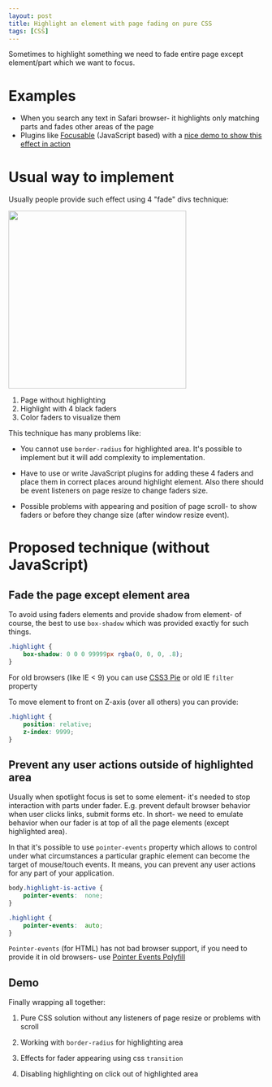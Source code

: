```yaml
---
layout: post
title: Highlight an element with page fading on pure CSS
tags: [CSS]
---
```


Sometimes to highlight something we need to fade entire page except element/part which we want to focus.

<h1>Examples</h1>

<ul>
    <li>
        When you search any text in Safari browser- it highlights only matching parts and fades other areas of the page
    </li>
    <li>
        Plugins like <a href="https://github.com/zzarcon/focusable">Focusable</a> (JavaScript based) with a <a href="http://zzarcon.github.io/focusable/">nice demo to show this effect in action</a>
    </li>
</ul>

<div class="more"></div>

<h1>Usual way to implement</h1>

Usually people provide such effect using 4 "fade" divs technique:

<img width="350" src="https://i.imgur.com/sjaiFLR.png" alt=""/>

<ol>
    <li>
        Page without highlighting
    </li>
    <li>
        Highlight with 4 black faders
    </li>
    <li>
        Color faders to visualize them
    </li>
</ol>

This technique has many problems like:

- You cannot use `border-radius` for highlighted area. It's possible to implement but it will add complexity to implementation.

- Have to use or write JavaScript plugins for adding these 4 faders and place them in correct places around highlight element.
Also there should be event listeners on page resize to change faders size.

- Possible problems with appearing and position of page scroll- to show faders or before they change size (after window resize event).


<h1>Proposed technique (without JavaScript)</h1>

<h2>Fade the page except element area</h2>

To avoid using faders elements and provide shadow from element- of course,
the best to use `box-shadow` which was provided exactly for such things.

```css
.highlight {
    box-shadow: 0 0 0 99999px rgba(0, 0, 0, .8);
}
```

For old browsers (like IE < 9) you can use <a href="http://css3pie.com/">CSS3 Pie</a> or old IE `filter` property

To move element to front on Z-axis (over all others) you can provide:

```css
.highlight {
    position: relative;
    z-index: 9999;
}
```

<h2>Prevent any user actions outside of highlighted area</h2>

Usually when spotlight focus is set to some element- it's needed to stop interaction with parts under fader.
E.g. prevent default browser behavior when user clicks links, submit forms etc.
In short- we need to emulate behavior when our fader is at top of all the page elements (except highlighted area).

In that it's possible to use `pointer-events` property which
allows to control under what circumstances a particular graphic element can become the target of mouse/touch events.
It means, you can prevent any user actions for any part of your application.

```css
body.highlight-is-active {
    pointer-events:  none;
}

.highlight {
    pointer-events:  auto;
}
```

`Pointer-events` (for HTML) has not bad browser support, if you need to provide it in old browsers-
use <a href="https://github.com/kmewhort/pointer_events_polyfill/blob/master/pointer_events_polyfill.js">Pointer Events Polyfill</a>

<div class="caniuse" data-feature="pointer-events"></div>


<h2>Demo</h2>

Finally wrapping all together:

1. Pure CSS solution without any listeners of page resize or problems with scroll

1. Working with `border-radius` for highlighting area

1. Effects for fader appearing using css `transition`

1. Disabling highlighting on click out of highlighted area

<span data-height="330" data-theme-id="178" data-slug-hash="zxKJQQ" data-user="shospodarets" data-default-tab="result" class="codepen"></span>